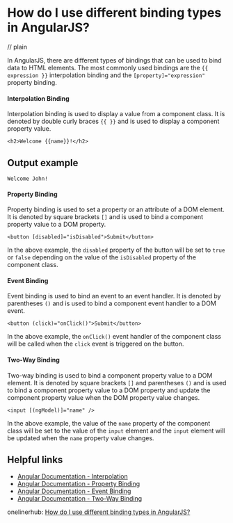 # How do I use different binding types in AngularJS?
// plain

In AngularJS, there are different types of bindings that can be used to bind data to HTML elements. The most commonly used bindings are the `{{ expression }}` interpolation binding and the `[property]="expression"` property binding.

#### Interpolation Binding

Interpolation binding is used to display a value from a component class. It is denoted by double curly braces `{{ }}` and is used to display a component property value.

```
<h2>Welcome {{name}}!</h2>
```

## Output example


```
Welcome John!
```

#### Property Binding

Property binding is used to set a property or an attribute of a DOM element. It is denoted by square brackets `[]` and is used to bind a component property value to a DOM property.

```
<button [disabled]="isDisabled">Submit</button>
```

In the above example, the `disabled` property of the button will be set to `true` or `false` depending on the value of the `isDisabled` property of the component class.

#### Event Binding

Event binding is used to bind an event to an event handler. It is denoted by parentheses `()` and is used to bind a component event handler to a DOM event.

```
<button (click)="onClick()">Submit</button>
```

In the above example, the `onClick()` event handler of the component class will be called when the `click` event is triggered on the button.

#### Two-Way Binding

Two-way binding is used to bind a component property value to a DOM element. It is denoted by square brackets `[]` and parentheses `()` and is used to bind a component property value to a DOM property and update the component property value when the DOM property value changes.

```
<input [(ngModel)]="name" />
```

In the above example, the value of the `name` property of the component class will be set to the value of the `input` element and the `input` element will be updated when the `name` property value changes.

## Helpful links
- [Angular Documentation - Interpolation](https://angular.io/guide/template-syntax#interpolation)
- [Angular Documentation - Property Binding](https://angular.io/guide/template-syntax#property-binding)
- [Angular Documentation - Event Binding](https://angular.io/guide/template-syntax#event-binding)
- [Angular Documentation - Two-Way Binding](https://angular.io/guide/template-syntax#two-way-binding)

onelinerhub: [How do I use different binding types in AngularJS?](https://onelinerhub.com/angularjs/how-do-i-use-different-binding-types-in-angularjs)